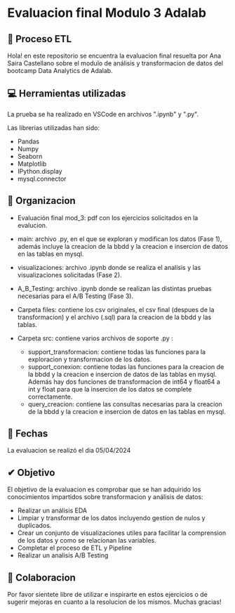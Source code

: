 # Evaluacion final Modulo 3 Adalab
## 🌟 Proceso ETL

Hola! en este repositorio se encuentra la evaluacion final resuelta por Ana Saira Castellano sobre el modulo de análisis y transformacion de datos del bootcamp Data Analytics de Adalab.

## 💻 Herramientas utilizadas

La prueba se ha realizado en VSCode en archivos ".ipynb" y ".py". 

Las librerias utilizadas han sido:
- Pandas
- Numpy
- Seaborn
- Matplotlib
- IPython.display
- mysql.connector

## 📂 Organizacion

- Evaluación final mod_3: pdf con los ejercicios solicitados en la evalucion.

- main: archivo .py, en el que se exploran y modifican los datos (Fase 1), además incluye la creacion de la bbdd y la creacion e insercion de datos en las tablas en mysql.

- visualizaciones: archivo .ipynb donde se realiza el analisis y las visualizaciones solicitadas (Fase 2).

- A_B_Testing: archivo .ipynb donde se realizan las distintas pruebas necesarias para el A/B Testing (Fase 3).

- Carpeta files: contiene los csv originales, el csv final (despues de la transformacion) y el archivo (.sql) para la creacion de la bbdd y las tablas.

- Carpeta src: contiene varios archivos de soporte .py :
    - support_transformacion: contiene todas las funciones para la exploracion y transformacion de los datos.
    - support_conexion: contiene todas las funciones para la creacion de la bbdd y la creacion e insercion de datos de las tablas en mysql. Además hay dos funciones de transformacion de int64 y float64 a int y float para que la insercion de los datos se complete correctamente.
    - query_creacion: contiene las consultas necesarias para la creacion de la bbdd y la creacion e insercion de datos en las tablas en mysql.

## 📆 Fechas

La evaluacion se realizó el dia 05/04/2024

## ✔ Objetivo

El objetivo de la evaluacion es comprobar que se han adquirido los conocimientos impartidos sobre transformacion y análisis de datos:

- Realizar un análisis EDA
- Limpiar y transformar de los datos incluyendo gestion de nulos y duplicados.
- Crear un conjunto de visualizaciones utiles para facilitar la comprension de los datos y como se relacionan las variables.
- Completar el proceso de ETL y Pipeline
- Realizar un analisis A/B Testing


## 💭 Colaboracion

Por favor sientete libre de utilizar e inspirarte en estos ejercicios o de sugerir mejoras en cuanto a la resolucion de los mismos. Muchas gracias!
